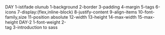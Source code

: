DAY 1-istifade olunub 
 1-background
 2-border
 3-padding
 4-margin
 5-tags
 6-icons
 7-display:(flex,inline-block)
 8-justify-content
 9-align-items
 10-font-family,size
 11-position absolute
 12-width
 13-height
 14-max-width
 15-max-height
 DAY-2
 1-font-weight
 2-<br> tag
 3-introduction to sass